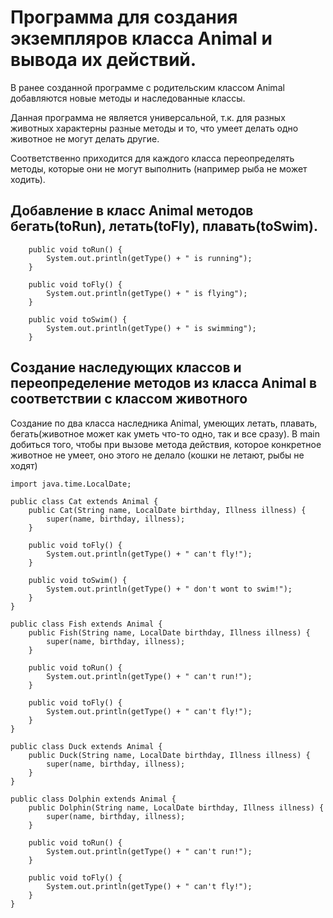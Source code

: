 # Программа для создания экземпляров класса Animal и вывода их действий.
В ранее созданной программе с родительским классом Animal добавляются новые методы и наследованные классы.

Данная программа не является универсальной, т.к. для разных животных характерны разные методы и то, что умеет делать одно животное не могут делать другие.

Соответственно приходится для каждого класса переопределять методы, которые они не могут выполнить (например рыба не может ходить).
## Добавление в класс Animal методов бегать(toRun), летать(toFly), плавать(toSwim).
```
    public void toRun() {
        System.out.println(getType() + " is running");
    }

    public void toFly() {
        System.out.println(getType() + " is flying");
    }

    public void toSwim() {
        System.out.println(getType() + " is swimming");
    }
```
## Создание наследующих классов и переопределение методов из класса Animal в соответствии с классом животного
Создание по два класса наследника Animal, умеющих летать, плавать, бегать(животное может как уметь что-то одно, так и все сразу).
В main добиться того, чтобы при вызове метода действия, которое конкретное животное не умеет, оно этого не делало (кошки не летают, рыбы не ходят)
```
import java.time.LocalDate;

public class Cat extends Animal {
    public Cat(String name, LocalDate birthday, Illness illness) {
        super(name, birthday, illness);
    }

    public void toFly() {
        System.out.println(getType() + " can't fly!");
    }

    public void toSwim() {
        System.out.println(getType() + " don't wont to swim!");
    }
}
```
```
public class Fish extends Animal {
    public Fish(String name, LocalDate birthday, Illness illness) {
        super(name, birthday, illness);
    }

    public void toRun() {
        System.out.println(getType() + " can't run!");
    }

    public void toFly() {
        System.out.println(getType() + " can't fly!");
    }
}
```
```
public class Duck extends Animal {
    public Duck(String name, LocalDate birthday, Illness illness) {
        super(name, birthday, illness);
    }
}
```
```
public class Dolphin extends Animal {
    public Dolphin(String name, LocalDate birthday, Illness illness) {
        super(name, birthday, illness);
    }

    public void toRun() {
        System.out.println(getType() + " can't run!");
    }

    public void toFly() {
        System.out.println(getType() + " can't fly!");
    }
}
```

